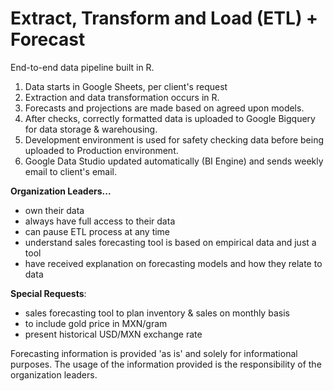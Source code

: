 # Extract, Transform and Load (ETL) + Forecast

End-to-end data pipeline built in R.
1. Data starts in Google Sheets, per client's request
2. Extraction and data transformation occurs in R.
3. Forecasts and projections are made based on agreed upon models.
4. After checks, correctly formatted data is uploaded to Google Bigquery for data storage & warehousing.
5. Development environment is used for safety checking data before being uploaded to Production environment.
6. Google Data Studio updated automatically (BI Engine) and sends weekly email to client's email.



**Organization Leaders...**
- own their data
- always have full access to their data
- can pause ETL process at any time
- understand sales forecasting tool is based on empirical data and just a tool
- have received explanation on forecasting models and how they relate to data


**Special Requests**:
- sales forecasting tool to plan inventory & sales on monthly basis
- to include gold price in MXN/gram
- present historical USD/MXN exchange rate




Forecasting information is provided 'as is' and solely for informational purposes. The usage of the information provided is the responsibility of the organization leaders.
